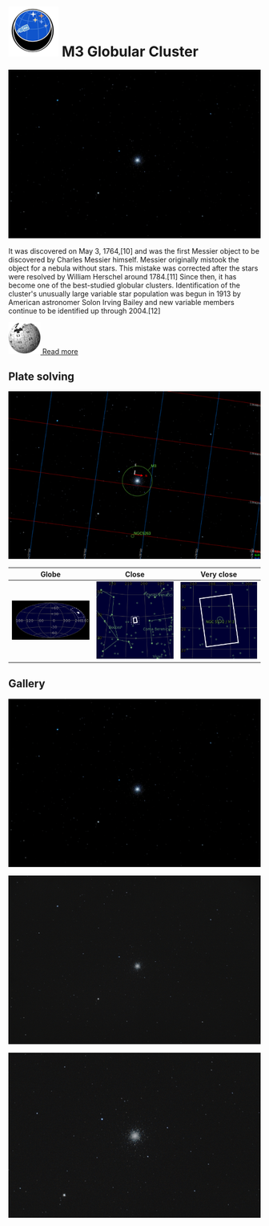# ![](..//Imaging//Common/pyl-tiny.png) M3 Globular Cluster
![](..//Imaging//HD/M3_Globular_Cluster+00+co.jpg)

It was discovered on May 3, 1764,[10] and was the first Messier object to be discovered by Charles Messier himself. Messier originally mistook the object for a nebula without stars. This mistake was corrected after the stars were resolved by William Herschel around 1784.[11] Since then, it has become one of the best-studied globular clusters. Identification of the cluster's unusually large variable star population was begun in 1913 by American astronomer Solon Irving Bailey and new variable members continue to be identified up through 2004.[12]

[![](..//Imaging//Common/Wikipedia.png) Read more](https://en.wikipedia.org/wiki/Messier_3)
## Plate solving 


![IMG](..//Imaging//HD/M3_Globular_Cluster_Annotated.jpg)


| Globe | Close | Very close |
| ----- | ----- | ----- |
|![IMG](..//Imaging//HD/M3_Globular_Cluster_Globe.jpg) |![IMG](..//Imaging//HD/M3_Globular_Cluster_Close.jpg) |![IMG](..//Imaging//HD/M3_Globular_Cluster_Closer.jpg) |

## Gallery
![IMG](..//Imaging//HD/M3_Globular_Cluster+00+co.jpg) 

![IMG](..//Imaging//HD/M3_Globular_Cluster+01+co.jpg) 

![IMG](..//Imaging//HD/M3_Globular_Cluster+02+co.jpg) 

